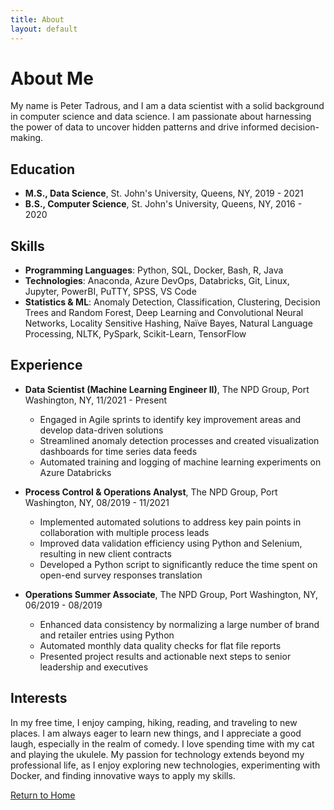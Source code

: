 ```yaml
---
title: About
layout: default
---
```


# About Me

My name is Peter Tadrous, and I am a data scientist with a solid background in computer science and data science. I am passionate about harnessing the power of data to uncover hidden patterns and drive informed decision-making.

## Education

- **M.S., Data Science**, St. John's University, Queens, NY, 2019 - 2021
- **B.S., Computer Science**, St. John's University, Queens, NY, 2016 - 2020

## Skills

- **Programming Languages**: Python, SQL, Docker, Bash, R, Java
- **Technologies**: Anaconda, Azure DevOps, Databricks, Git, Linux, Jupyter, PowerBI, PuTTY, SPSS, VS Code
- **Statistics & ML**: Anomaly Detection, Classification, Clustering, Decision Trees and Random Forest, Deep Learning and Convolutional Neural Networks, Locality Sensitive Hashing, Naïve Bayes, Natural Language Processing, NLTK, PySpark, Scikit-Learn, TensorFlow

## Experience

- **Data Scientist (Machine Learning Engineer II)**, The NPD Group, Port Washington, NY, 11/2021 - Present
  - Engaged in Agile sprints to identify key improvement areas and develop data-driven solutions
  - Streamlined anomaly detection processes and created visualization dashboards for time series data feeds
  - Automated training and logging of machine learning experiments on Azure Databricks

- **Process Control & Operations Analyst**, The NPD Group, Port Washington, NY, 08/2019 - 11/2021
  - Implemented automated solutions to address key pain points in collaboration with multiple process leads
  - Improved data validation efficiency using Python and Selenium, resulting in new client contracts
  - Developed a Python script to significantly reduce the time spent on open-end survey responses translation

- **Operations Summer Associate**, The NPD Group, Port Washington, NY, 06/2019 - 08/2019
  - Enhanced data consistency by normalizing a large number of brand and retailer entries using Python
  - Automated monthly data quality checks for flat file reports
  - Presented project results and actionable next steps to senior leadership and executives

## Interests

In my free time, I enjoy camping, hiking, reading, and traveling to new places. I am always eager to learn new things, and I appreciate a good laugh, especially in the realm of comedy. I love spending time with my cat and playing the ukulele. My passion for technology extends beyond my professional life, as I enjoy exploring new technologies, experimenting with Docker, and finding innovative ways to apply my skills.

[Return to Home](index.md)
